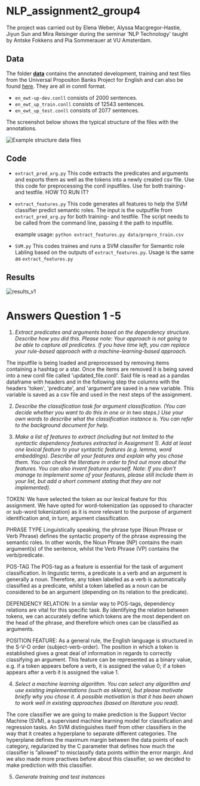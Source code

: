 # NLP_assignment2_group4

The project was carried out by Elena Weber, Alyssa Macgregor-Hastie, Jiyun Sun and Mira Reisinger during the seminar ‘NLP Technology' taught by Antske Fokkens and Pia Sommerauer at VU Amsterdam.

## Data
The folder [**data**](https://github.com/MiraReisinger/NLP_assignment2_group4/tree/main/data) contains the annotated development, training and test files from the Universal Propositon Banks Project for English and can also be found [here](<https://github.com/System-T/UniversalPropositions>). They are all in connll format. 

* `en_ewt-up-dev.conll` consists of 2000 sentences. 
* `en_ewt_up_train.conll` consists of 12543 sentences.
* `en_ewt_up_test.conll` consists of 2077 sentences.

The screenshot below shows the typical structure of the files with the annotations. 

![Example structure data files](https://user-images.githubusercontent.com/90104896/157061220-27b6d9bc-626e-4be6-814f-747b16ae815a.png)


## Code
* `extract_pred_arg.py` This code extracts the predicates and arguments and exports them as well as the tokens into a newly created csv file. Use this code for preprocessing the conll inputfiles. Use for both training- and testfile. HOW TO RUN IT?
* `extract_features.py` This code generates all features to help the SVM classifier predict semantic roles. The input is the outputfile from `extract_pred_arg.py` for both training- and testfile. The script needs to be called from the command line, passing it the path to inputfile.
    
    example usage:
    `python extract_features.py data/prepro_train.csv`
    
* `SVM.py` This codes traines and runs a SVM classifer for Semantic role Labling based on the outputs of `extract_features.py`. Usage is the same as `extract_features.py`

## Results
![results_v1](https://user-images.githubusercontent.com/67761190/156067192-7b4b1449-53c3-41cd-8c81-635f532cea44.PNG)


# Answers Question 1 -5 
1. *Extract predicates and arguments based on the dependency structure. Describe how you did this. Please note: Your approach is not going to be able to capture all predicates. If you have time left, you can replace your rule-based approach with a machine-learning-based approach.*

The inputfile is being loaded and preprocessed by removing items containing a hashtag or a star. Once the items are removed it is being saved into a new conll file called 'updated_file.conll'. Said file is read as a pandas dataframe with headers and in the following step the columns with the headers 'token', 'predicate', and 'argument'are saved in a new variable. This variable is saved as a csv file and used in the next steps of the assignment. 

2. *Describe the classification task for argument classification. (You can decide whether you want to do this in one or in two steps.) Use your own words to describe what the classification instance is. You can refer to the background document for help.*

3. *Make a list of features to extract (including but not limited to the syntactic dependency features extracted in Assignment 1). Add at least one lexical feature to your syntactic features (e.g. lemma, word embeddings). Describe all your features and explain why you chose them. You can check the literature in order to find out more about the features. You can also invent features yourself. Note: If you don’t manage to implement some of your features, please still include them in your list, but add a short comment stating that they are not implemented).*

TOKEN:
We have selected the token as our lexical feature for this assignment. We have opted for word-tokenization (as opposed to character or sub-word tokenization) as it is more relevant to the purpose of argument identification and, in turn, argument classification. 

PHRASE TYPE
Linguistically speaking, the phrase type (Noun Phrase or Verb Phrase) defines the syntactic property of the phrase expressing the semantic roles. In other words, the Noun Phrase (NP) contains the main argument(s) of the sentence, whilst the Verb Phrase (VP) contains the verb/predicate. 
    
POS-TAG
The POS-tag as a feature is essential for the task of argument classification. In linguistic terms, a predicate is a verb and an argument is generally a noun. Therefore, any token labelled as a verb is automatically classified as a predicate, whilst a token labelled as a noun can be considered to be an argument (depending on its relation to the predicate).

DEPENDENCY RELATION:
In a similar way to POS-tags, dependency relations are vital for this specific task. By identifying the relation between tokens, we can accurately define which tokens are the most dependent on the head of the phrase, and therefore which ones can be classified as arguments.

POSITION FEATURE:
As a general rule, the English language is structured in the S-V-O order (subject-verb-order). The position in which a token is established gives a great deal of information in regards to correctly classifying an argument. This feature can be represented as a binary value, e.g. if a token appears before a verb, it is assigned the value 0; if a token appears after a verb it is assigned the value 1.

4. *Select a machine learning algorithm. You can select any algorithm and use existing implementations (such as sklearn), but please motivate briefly why you chose it. A possible motivation is that it has been shown to work well in existing approaches (based on literature you read).*

The core classifier we are going to make prediction is the Support Vector Machine (SVM), a supervised machine learning model for classification and regression tasks. An SVM distinguishes itself from other classifiers in the way that it creates a hyperplane to separate different categories. The hyperplane defines the maximum margin between the data points of each category, regularized by the C parameter that defines how much the classifier is ”allowed” to misclassify data points within the error margin. And we also made more practives before about this classifier, so we decided to make prediction with this classifier.

5. *Generate training and test instances* 

